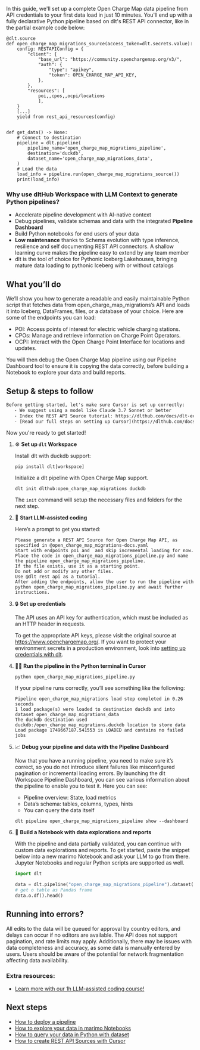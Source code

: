 In this guide, we'll set up a complete Open Charge Map data pipeline from API credentials to your first data load in just 10 minutes. You'll end up with a fully declarative Python pipeline based on dlt's REST API connector, like in the partial example code below:

```python-outcome
@dlt.source
def open_charge_map_migrations_source(access_token=dlt.secrets.value):
    config: RESTAPIConfig = {
        "client": {
            "base_url": "https://community.openchargemap.org/v3/",
            "auth": {
                "type": "apikey",
                "token": OPEN_CHARGE_MAP_API_KEY,
            },
        },
        "resources": [
            poi,,cpos,,ocpi/locations
            ],
    }
    [...]
    yield from rest_api_resources(config)


def get_data() -> None:
    # Connect to destination
    pipeline = dlt.pipeline(
        pipeline_name='open_charge_map_migrations_pipeline',
        destination='duckdb',
        dataset_name='open_charge_map_migrations_data', 
    )
    # Load the data
    load_info = pipeline.run(open_charge_map_migrations_source())
    print(load_info) 
```

### Why use dltHub Workspace with LLM Context to generate Python pipelines?

- Accelerate pipeline development with AI-native context
- Debug pipelines, validate schemas and data with the integrated **Pipeline Dashboard**
- Build Python notebooks for end users of your data
- **Low maintenance** thanks to Schema evolution with type inference, resilience and self documenting REST API connectors. A shallow learning curve makes the pipeline easy to extend by any team member
- dlt is the tool of choice for Pythonic Iceberg Lakehouses, bringing mature data loading to pythonic Iceberg with or without catalogs

## What you’ll do

We’ll show you how to generate a readable and easily maintainable Python script that fetches data from open_charge_map_migrations’s API and loads it into Iceberg, DataFrames, files, or a database of your choice. Here are some of the endpoints you can load:

- POI: Access points of interest for electric vehicle charging stations.
- CPOs: Manage and retrieve information on Charge Point Operators.
- OCPI: Interact with the Open Charge Point Interface for locations and updates.

You will then debug the Open Charge Map pipeline using our Pipeline Dashboard tool to ensure it is copying the data correctly, before building a Notebook to explore your data and build reports.

## Setup & steps to follow

```default
Before getting started, let's make sure Cursor is set up correctly:
   - We suggest using a model like Claude 3.7 Sonnet or better
   - Index the REST API Source tutorial: https://dlthub.com/docs/dlt-ecosystem/verified-sources/rest_api/ and add it to context as **@dlt rest api**
   - [Read our full steps on setting up Cursor](https://dlthub.com/docs/dlt-ecosystem/llm-tooling/cursor-restapi#23-configuring-cursor-with-documentation)
```

Now you're ready to get started!

1. ⚙️ **Set up `dlt` Workspace**
    
    Install dlt with duckdb support:
    ```shell
    pip install dlt[workspace]
    ```

    Initialize a dlt pipeline with Open Charge Map support.
    ```shell
    dlt init dlthub:open_charge_map_migrations duckdb
    ```

    The `init` command will setup the necessary files and folders for the next step.
    
2. 🤠 **Start LLM-assisted coding**
    
    Here’s a prompt to get you started:
    
    ```prompt
    Please generate a REST API Source for Open Charge Map API, as specified in @open_charge_map_migrations-docs.yaml 
    Start with endpoints poi and  and skip incremental loading for now. 
    Place the code in open_charge_map_migrations_pipeline.py and name the pipeline open_charge_map_migrations_pipeline. 
    If the file exists, use it as a starting point. 
    Do not add or modify any other files. 
    Use @dlt rest api as a tutorial. 
    After adding the endpoints, allow the user to run the pipeline with python open_charge_map_migrations_pipeline.py and await further instructions.
    ```

    
3. 🔒 **Set up credentials** 
    
    The API uses an API key for authentication, which must be included as an HTTP header in requests.
    
    To get the appropriate API keys, please visit the original source at https://www.openchargemap.org/.
    If you want to protect your environment secrets in a production environment, look into [setting up credentials with dlt](https://dlthub.com/docs/walkthroughs/add_credentials).
    
4. 🏃‍♀️ **Run the pipeline in the Python terminal in Cursor**
    
    ```shell
    python open_charge_map_migrations_pipeline.py
    ```
    
    If your pipeline runs correctly, you’ll see something like the following:
    
    ```shell
    Pipeline open_charge_map_migrations load step completed in 0.26 seconds
    1 load package(s) were loaded to destination duckdb and into dataset open_charge_map_migrations_data
    The duckdb destination used duckdb:/open_charge_map_migrations.duckdb location to store data
    Load package 1749667187.541553 is LOADED and contains no failed jobs
    ```
    
5. 📈 **Debug your pipeline and data with the Pipeline Dashboard**

    Now that you have a running pipeline, you need to make sure it’s correct, so you do not introduce silent failures like misconfigured pagination or incremental loading errors. By launching the dlt Workspace Pipeline Dashboard, you can see various information about the pipeline to enable you to test it. Here you can see:
    - Pipeline overview: State, load metrics
    - Data’s schema: tables, columns, types, hints
    - You can query the data itself
    
    ```shell
    dlt pipeline open_charge_map_migrations_pipeline show --dashboard
    ```
    
6. 🐍 **Build a Notebook with data explorations and reports**

    With the pipeline and data partially validated, you can continue with custom data explorations and reports. To get started, paste the snippet below into a new marimo Notebook and ask your LLM to go from there. Jupyter Notebooks and regular Python scripts are supported as well.

    
    ```python
    import dlt

   data = dlt.pipeline("open_charge_map_migrations_pipeline").dataset()
   # get o table as Pandas frame
   data.o.df().head()
    ```

## Running into errors?

All edits to the data will be queued for approval by country editors, and delays can occur if no editors are available. The API does not support pagination, and rate limits may apply. Additionally, there may be issues with data completeness and accuracy, as some data is manually entered by users. Users should be aware of the potential for network fragmentation affecting data availability.

### Extra resources:

- [Learn more with our 1h LLM-assisted coding course!](https://www.youtube.com/watch?v=GGid70rnJuM)

## Next steps

- [How to deploy a pipeline](https://dlthub.com/docs/walkthroughs/deploy-a-pipeline)
- [How to explore your data in marimo Notebooks](https://dlthub.com/docs/general-usage/dataset-access/marimo)
- [How to query your data in Python with dataset](https://dlthub.com/docs/general-usage/dataset-access/dataset)
- [How to create REST API Sources with Cursor](https://dlthub.com/docs/dlt-ecosystem/llm-tooling/cursor-restapi)